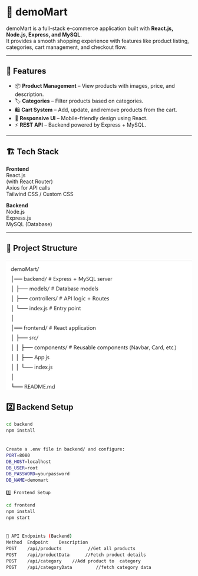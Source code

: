# 🛒 demoMart

demoMart is a full-stack e-commerce application built with **React.js, Node.js, Express, and MySQL**.  
It provides a smooth shopping experience with features like product listing, categories, cart management, and checkout flow.

---

## 🚀 Features

- 📦 **Product Management** – View products with images, price, and description.  
- 🏷️ **Categories** – Filter products based on categories.  
- 🛍️ **Cart System** – Add, update, and remove products from the cart.  
- 🔄 **Responsive UI** – Mobile-friendly design using React.  
- ⚡ **REST API** – Backend powered by Express + MySQL.  

---

## 🏗️ Tech Stack

**Frontend**  
React.js  
(with React Router)  
Axios for API calls  
Tailwind CSS / Custom CSS  

**Backend**  
Node.js  
Express.js  
MySQL (Database)  


---


## 📂 Project Structure
![image alt](https://github.com/Gurpreet-22/demoMart/blob/cd8bc82a47b4da888878446252e7b9a91ce2e049/Screenshot%202025-10-03%20160028.png)







## 2️⃣ Backend Setup

```bash
cd backend
npm install


Create a .env file in backend/ and configure:
PORT=8080
DB_HOST=localhost
DB_USER=root
DB_PASSWORD=yourpassword
DB_NAME=demomart

3️⃣ Frontend Setup

cd frontend
npm install
npm start


📌 API Endpoints (Backend)
Method	Endpoint	Description
POST	/api/products	       //Get all products
POST	/api/productData	  //Fetch product details
POST	/api/category    //Add product to  category 
POST	/api/categoryData         //fetch category data
